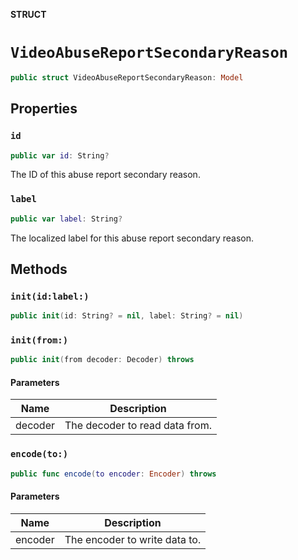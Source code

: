 **STRUCT**

# `VideoAbuseReportSecondaryReason`

```swift
public struct VideoAbuseReportSecondaryReason: Model
```

## Properties
### `id`

```swift
public var id: String?
```

The ID of this abuse report secondary reason.

### `label`

```swift
public var label: String?
```

The localized label for this abuse report secondary reason.

## Methods
### `init(id:label:)`

```swift
public init(id: String? = nil, label: String? = nil)
```

### `init(from:)`

```swift
public init(from decoder: Decoder) throws
```

#### Parameters

| Name | Description |
| ---- | ----------- |
| decoder | The decoder to read data from. |

### `encode(to:)`

```swift
public func encode(to encoder: Encoder) throws
```

#### Parameters

| Name | Description |
| ---- | ----------- |
| encoder | The encoder to write data to. |